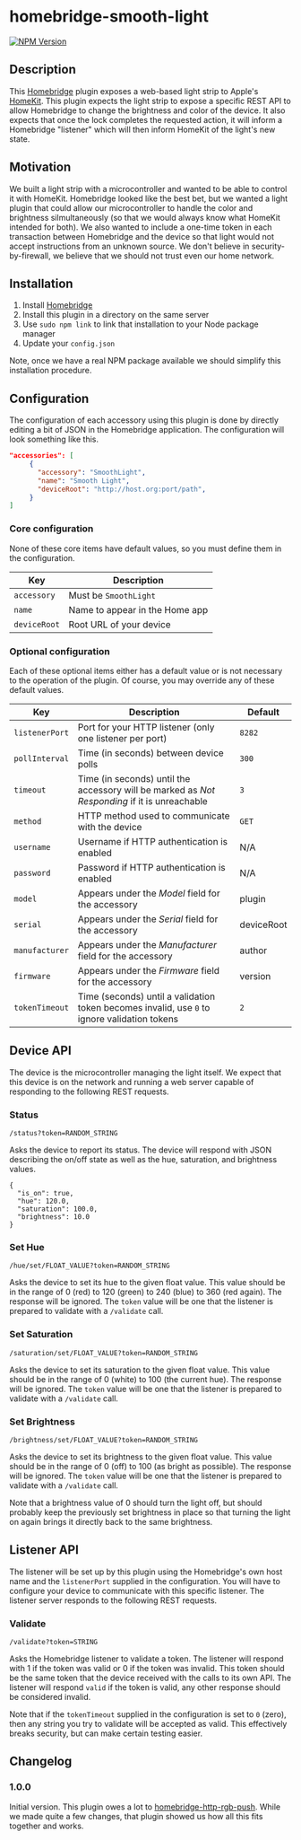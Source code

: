 # homebridge-smooth-light
[![NPM Version](https://img.shields.io/npm/v/homebridge-smooth-light.svg)](https://www.npmjs.com/package/homebridge-smooth-light)

## Description

This [Homebridge](https://github.com/homebridge/homebridge) plugin exposes a web-based light strip to Apple's [HomeKit](http://www.apple.com/ios/home/). This plugin expects the light strip to expose a specific REST API to allow Homebridge to change the brightness and color of the device. It also expects that once the lock completes the requested action, it will inform a Homebridge "listener" which will then inform HomeKit of the light's new state.

## Motivation

We built a light strip with a microcontroller and wanted to be able to control it with HomeKit. Homebridge looked like the best bet, but we wanted a light plugin that could allow our microcontroller to handle the color and brightness silmultaneously (so that we would always know what HomeKit intended for both). We also wanted to include a one-time token in each transaction between Homebridge and the device so that light would not accept instructions from an unknown source. We don't believe in security-by-firewall, we believe that we should not trust even our home network.

## Installation

1. Install [Homebridge](https://github.com/homebridge/homebridge#installation)
2. Install this plugin in a directory on the same server
3. Use `sudo npm link` to link that installation to your Node package manager
4. Update your `config.json`

Note, once we have a real NPM package available we should simplify this installation procedure.

## Configuration

The configuration of each accessory using this plugin is done by directly editing a bit of JSON in the Homebridge application. The configuration will look something like this.

```json
"accessories": [
     {
       "accessory": "SmoothLight",
       "name": "Smooth Light",
       "deviceRoot": "http://host.org:port/path",
     }
]
```
### Core configuration

None of these core items have default values, so you must define them in the configuration.

| Key          | Description                    |
| ------------ | ------------------------------ |
| `accessory`  | Must be `SmoothLight`          |
| `name`       | Name to appear in the Home app |
| `deviceRoot` | Root URL of your device        |

### Optional configuration

Each of these optional items either has a default value or is not necessary to the operation of the plugin. Of course, you may override any of these default values.

| Key            | Description                                                                                   | Default    |
| -------------- | --------------------------------------------------------------------------------------------- | ---------- |
| `listenerPort` | Port for your HTTP listener (only one listener per port)                                      | `8282`     |
| `pollInterval` | Time (in seconds) between device polls                                                        | `300`      |
| `timeout`      | Time (in seconds) until the accessory will be marked as _Not Responding_ if it is unreachable | `3`        |
| `method`       | HTTP method used to communicate with the device                                               | `GET`      |
| `username`     | Username if HTTP authentication is enabled                                                    | N/A        |
| `password`     | Password if HTTP authentication is enabled                                                    | N/A        |
| `model`        | Appears under the _Model_ field for the accessory                                             | plugin     |
| `serial`       | Appears under the _Serial_ field for the accessory                                            | deviceRoot |
| `manufacturer` | Appears under the _Manufacturer_ field for the accessory                                      | author     |
| `firmware`     | Appears under the _Firmware_ field for the accessory                                          | version    |
| `tokenTimeout` | Time (seconds) until a validation token becomes invalid, use `0` to ignore validation tokens  | `2`        |

## Device API

The device is the microcontroller managing the light itself. We expect that this device is on the network and running a web server capable of responding to the following REST requests.

### Status
```
/status?token=RANDOM_STRING
```

Asks the device to report its status. The device will respond with JSON describing the on/off state as well as the hue, saturation, and brightness values.

```
{
  "is_on": true,
  "hue": 120.0,
  "saturation": 100.0,
  "brightness": 10.0
}
```

### Set Hue

```
/hue/set/FLOAT_VALUE?token=RANDOM_STRING
```

Asks the device to set its hue to the given float value. This value should be in the range of 0 (red) to 120 (green) to 240 (blue) to 360 (red again). The response will be ignored. The `token` value will be one that the listener is prepared to validate with a `/validate` call.


### Set Saturation

```
/saturation/set/FLOAT_VALUE?token=RANDOM_STRING
```

Asks the device to set its saturation to the given float value. This value should be in the range of 0 (white) to 100 (the current hue). The response will be ignored. The `token` value will be one that the listener is prepared to validate with a `/validate` call.


### Set Brightness

```
/brightness/set/FLOAT_VALUE?token=RANDOM_STRING
```

Asks the device to set its brightness to the given float value. This value should be in the range of 0 (off) to 100 (as bright as possible). The response will be ignored. The `token` value will be one that the listener is prepared to validate with a `/validate` call.

Note that a brightness value of 0 should turn the light off, but should probably keep the previously set brightness in place so that turning the light on again brings it directly back to the same brightness.


## Listener API

The listener will be set up by this plugin using the Homebridge's own host name and the `listenerPort` supplied in the configuration. You will have to configure your device to communicate with this specific listener. The listener server responds to the following REST requests.


### Validate

```
/validate?token=STRING
```

Asks the Homebridge listener to validate a token. The listener will respond with 1 if the token was valid or 0 if the token was invalid. This token should be the same token that the device received with the calls to its own API. The listener will respond `valid` if the token is valid, any other response should be considered invalid.

Note that if the `tokenTimeout` supplied in the configuration is set to `0` (zero), then any string you try to validate will be accepted as valid. This effectively breaks security, but can make certain testing easier.

## Changelog

### 1.0.0

Initial version. This plugin owes a lot to [homebridge-http-rgb-push](https://github.com/QuickSander/homebridge-http-rgb-push). While we made quite a few changes, that plugin showed us how all this fits together and works.
